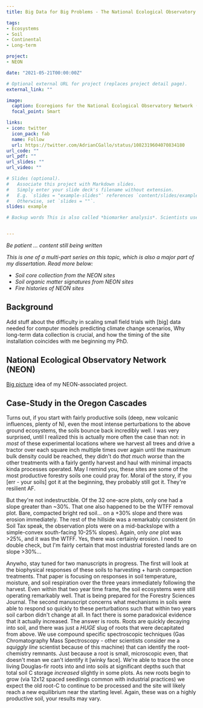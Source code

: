 ```yaml
---
title: Big Data for Big Problems - The National Ecological Observatory Network for Soils

tags:
- Ecosystems
- Soil
- Continental
- Long-term

project: 
- NEON

date: "2021-05-21T00:00:00Z"

# Optional external URL for project (replaces project detail page).
external_link: ""

image:
  caption: Ecoregions for the National Ecological Observatory Network (NEON) 
  focal_point: Smart

links:
- icon: twitter
  icon_pack: fab
  name: Follow
  url: https://twitter.com/AdrianCGallo/status/1082319604070834180
url_code: ""
url_pdf: ""
url_slides: ""
url_video: ""

# Slides (optional).
#   Associate this project with Markdown slides.
#   Simply enter your slide deck's filename without extension.
#   E.g. `slides = "example-slides"` references `content/slides/example-slides.md`.
#   Otherwise, set `slides = ""`.
slides: example

# Backup words This is also called *biomarker analysis*. Scientists use it to identify molecules that we know are good tracers from another organism. If we can track it's fate today, maybe we can predict tomorrow. At least that's what I was told when starting a soils PhD. Nonetheless, root-derived biomarker compounds are, luckily, fairly unique and behave well when being subject to pretty harsh acid baths, being incinerated at >350C, then finally being forced through a tiny hot tube of metal for an hour getting high off of Helium (He is our carrier gas for the GCMS). That's whats required for this method, so that we can trace once living Douglas-fir roots into their eventual demise as either CO2 being released to the atmosphere (which I measuered in my MS), to the eventual fragmentation and later incorporation of that new *sub-surface* POC (Particulate Organic Carbon, not Person of Color) as stabilized* soil organic matter. (*Stabilized as a concept in soil science remains poorly defined") In addition to identifying these root-associated biomarkers, we can also examine their relative level of degradation status (the number of hydroxyl groups on these root-biomarkers is an indication of further oxidative processing my microrganisms, more -OH indicates greater degradation and kl)


---
```


_Be patient ... content still being written_

_This is one of a multi-part series on this topic, which is also a major part of my dissertation. Read more below:_ 

- _Soil core collection from the NEON sites_
- _Soil organic matter signatures from NEON sites_
- _Fire histories of NEON sites_




## Background

Add stuff about the difficulty in scaling small field trials with [big] data needed for computer models predicting climate change scenarios, Why long-term data collection is crucial, and how the timing of the site installation coincides with me beginning my PhD.


## National Ecological Observatory Network (NEON)

[Big picture](https://twitter.com/AdrianCGallo/status/1082319604070834180) idea of my NEON-associated project.


## Case-Study in the Oregon Cascades

Turns out, if you start with fairly productive soils (deep, new volcanic influences, plenty of N), even the most intense perturbations to the above ground ecosystems, the soils bounce back incredibly well. I was very surprised, until I realized this is actually more often the case than not: in *most* of these experimental locations where we harvest all trees and drive a tractor over each square inch multiple times over again until the maximum bulk density could be reached, they didn't do *that much worse* than the other treatments with a fairly gently harvest and haul with minimal impacts kinda processes operated. May I remind you, these sites are some of the most productive forestry soils one could pray for. Moral of the story, if you [err - your soils] got it at the beginning, they probably still got it. They're resilient AF.

But they're not indestructible. Of the 32 one-acre plots, only one had a slope greater than ~30%. That one also happened to be the WTFF removal plot. Bare, compacted bright red soil... on a +30% slope and there was erosion immediately. The rest of the hillside was a remarkably consistent (in Soil Tax speak, the observation plots were on a mid-backslope with a simple-convex south-facing 10-25% slopes). Again, only *one* plot was >25%, and it was the WTFF. Yes, there was certainly erosion. I need to double check, but I'm fairly certain that most industrial forested lands are on slope >30%... 

Anywho, stay tuned for two manuscripts in progress. The first will look at the biophysical responses of these soils to harvesting + harsh compaction treatments. That paper is focusing on responses in soil temperature, moisture, and soil respiration over the three years immediately following the harvest. Even within that two year time frame, the soil ecosystems were still operating remarkably well. That is being prepared for the Forestry Sciences Journal. The second manuscript concerns what mechanisms in soils were able to respond so quickly to these perturbations such that within two years soil carbon didn't change at all. In fact there is some paradoxical evidence that it actually increased. The answer is roots. Roots are quickly decaying into soil, and there was just a _HUGE_ slug of roots that were decapitated from above. We use compound specific spectroscopic techniques (Gas Chromatography Mass Spectroscopy - other scientists consider me a *squiggly line* scientist because of this machine) that can identify the root-chemistry remnants. Just because a root is small, microscopic even, that doesn't mean we can't identify it [winky face]. We're able to trace the once living Douglas-fir roots into and into soils at significant depths such that total soil C storage *increased* slightly in some plots. As new roots begin to grow (via 12x12 spaced seedlings common with industrial practices) we expect the old root-C to continue to be processed and the site will likely reach a new equilibrium near the starting level. Again, these was on a highly productive soil, your results may vary. 









